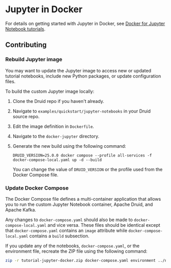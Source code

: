 <!--
  ~ Licensed to the Apache Software Foundation (ASF) under one
  ~ or more contributor license agreements.  See the NOTICE file
  ~ distributed with this work for additional information
  ~ regarding copyright ownership.  The ASF licenses this file
  ~ to you under the Apache License, Version 2.0 (the
  ~ "License"); you may not use this file except in compliance
  ~ with the License.  You may obtain a copy of the License at
  ~
  ~   http://www.apache.org/licenses/LICENSE-2.0
  ~
  ~ Unless required by applicable law or agreed to in writing,
  ~ software distributed under the License is distributed on an
  ~ "AS IS" BASIS, WITHOUT WARRANTIES OR CONDITIONS OF ANY
  ~ KIND, either express or implied.  See the License for the
  ~ specific language governing permissions and limitations
  ~ under the License.
  -->

# Jupyter in Docker

For details on getting started with Jupyter in Docker,
see [Docker for Jupyter Notebook tutorials](../../../../docs/tutorials/tutorial-jupyter-docker.md).

## Contributing

### Rebuild Jupyter image

You may want to update the Jupyter image to access new or updated tutorial notebooks,
include new Python packages, or update configuration files.

To build the custom Jupyter image locally:

1. Clone the Druid repo if you haven't already.
2. Navigate to `examples/quickstart/jupyter-notebooks` in your Druid source repo.
3. Edit the image definition in `Dockerfile`.
4. Navigate to the `docker-jupyter` directory.
5. Generate the new build using the following command:

   ```shell
   DRUID_VERSION=25.0.0 docker compose --profile all-services -f docker-compose-local.yaml up -d --build
   ```

   You can change the value of `DRUID_VERSION` or the profile used from the Docker Compose file.

### Update Docker Compose

The Docker Compose file defines a multi-container application that allows you to run
the custom Jupyter Notebook container, Apache Druid, and Apache Kafka.

Any changes to `docker-compose.yaml` should also be made to `docker-compose-local.yaml`
and vice versa. These files should be identical except that `docker-compose.yaml`
contains an `image` attribute while `docker-compose-local.yaml` contains a `build` subsection.

If you update any of the notebooks, `docker-compose.yaml`, or the environment file, recreate the ZIP file using the following command:

```bash
zip -r tutorial-jupyter-docker.zip docker-compose.yaml environment ../notebooks -x ../notebooks/\*/.ipynb_checkpoints/\* -x ../notebooks/.ipynb_checkpoints/\* -x ../notebooks/\*/__pycache__/\*
```

